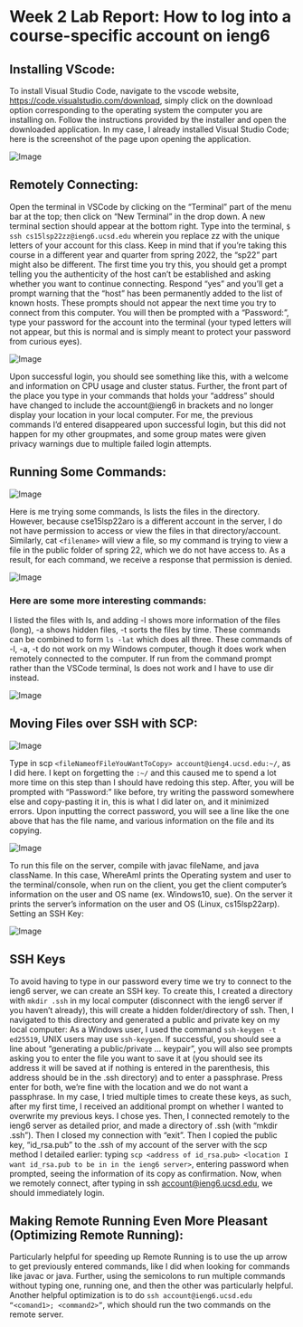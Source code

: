# Week 2 Lab Report: How to log into a course-specific account on ieng6

## Installing VScode:
To install Visual Studio Code, navigate to the vscode website, https://code.visualstudio.com/download, simply click on the download option corresponding to the operating system the computer you are installing on. Follow the instructions provided by the installer and open the downloaded application. In my case, I already installed Visual Studio Code; here is the screenshot of the page upon opening the application.

![Image](image7.png)

## Remotely Connecting:
Open the terminal in VSCode by clicking on the “Terminal” part of the menu bar at the top; then click on “New Terminal” in the drop down. A new terminal section should appear at the bottom right.
Type into the terminal, `$ ssh cs15lsp22zz@ieng6.ucsd.edu` wherein you replace zz with the unique letters of your account for this class. Keep in mind that if you’re taking this course in a different year and quarter from spring 2022, the “sp22” part might also be different.
The first time you try this, you should get a prompt telling you the authenticity of the host can’t be established and asking whether you want to continue connecting. Respond “yes” and you’ll get a prompt warning that the “host” has been permanently added to the list of known hosts. These prompts should not appear the next time you try to connect from this computer.
You will then be prompted with a “Password:”, type your password for the account into the terminal (your typed letters will not appear, but this is normal and is simply meant to protect your password from curious eyes).

![Image](image5.png)

Upon successful login, you should see something like this, with a welcome and information on CPU usage and cluster status. Further, the front part of the place you type in your commands that holds your “address” should have changed to include the account@ieng6 in brackets and no longer display your location in your local computer. For me, the previous commands I’d entered disappeared upon successful login, but this did not happen for my other groupmates, and some group mates were given privacy warnings due to multiple failed login attempts.
## Running Some Commands:

![Image](image6.png)

Here is me trying some commands, ls lists the files in the directory. However, because cse15lsp22aro is a different account in the server, I do not have permission to access or view the files in that directory/account. Similarly, cat `<filename>` will view a file, so my command is trying to view a file in the public folder of spring 22, which we do not have access to. As a result, for each command, we receive a response that permission is denied.

![Image](image4.png)

### Here are some more interesting commands:
I listed the files with ls, and adding -l shows more information of the files (long), -a shows hidden files, -t sorts the files by time. These commands can be combined to form `ls -lat` which does all three.
These commands of -l, -a, -t do not work on my Windows computer, though it does work when remotely connected to the computer. If run from the command prompt rather than the VSCode terminal, ls does not work and I have to use dir instead. 

![Image](image1.png)

## Moving Files over SSH with SCP:

![Image](image2.png)

Type in scp `<fileNameofFileYouWantToCopy> account@ieng4.ucsd.edu:~/`, as I did here. I kept on forgetting the `:~/` and this caused me to spend a lot more time on this step than I should have redoing this step. After, you will be prompted with “Password:” like before, try writing the password somewhere else and copy-pasting it in, this is what I did later on, and it minimized errors. Upon inputting the correct password, you will see a line like the one above that has the file name, and various information on the file and its copying.

![Image](image3.png)

To run this file on the server, compile with javac fileName, and java className. In this case, WhereAmI prints the Operating system and user to the terminal/console, when run on the client, you get the client computer’s information on the user and OS name (ex. Windows10, sue). On the server it prints the server’s information on the user and OS (Linux, cs15lsp22arp).
Setting an SSH Key:

![Image](image8.png)

## SSH Keys
To avoid having to type in our password every time we try to connect to the ieng6 server, we can create an SSH key. To create this, I created a directory with `mkdir .ssh` in my local computer (disconnect with the ieng6 server if you haven’t already), this will create a hidden folder/directory of ssh. Then, I navigated to this directory and generated a public and private key on my local computer: As a Windows user, I used the command `ssh-keygen -t ed25519`, UNIX users may use `ssh-keygen`. If successful, you should see a line about “generating a public/private … keypair”, you will also see prompts asking you to enter the file you want to save it at (you should see its address it will be saved at if nothing is entered in the parenthesis, this address should be in the .ssh directory) and to enter a passphrase. Press enter for both, we’re fine with the location and we do not want a passphrase. In my case, I tried multiple times to create these keys, as such, after my first time, I received an additional prompt on whether I wanted to overwrite my previous keys. I chose yes.
Then, I connected remotely to the ieng6 server as detailed prior, and made a directory of .ssh (with “mkdir .ssh”). Then I closed my connection with “exit”.
Then I copied the public key, “id_rsa.pub” to the .ssh of my account of the server with the scp method I detailed earlier: typing `scp <address of id_rsa.pub> <location I want id_rsa.pub to be in in the ieng6 server>`, entering password when prompted, seeing the information of its copy as confirmation.
Now, when we remotely connect, after typing in ssh account@ieng6.ucsd.edu, we should immediately login.
## Making Remote Running Even More Pleasant (Optimizing Remote Running):
Particularly helpful for speeding up Remote Running is to use the up arrow to get previously entered commands, like I did when looking for commands like javac or java. Further, using the semicolons to run multiple commands without typing one, running one, and then the other was particularly helpful.
Another helpful optimization is to do `ssh account@ieng6.ucsd.edu “<comand1>; <command2>”`, which should run the two commands on the remote server.
